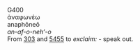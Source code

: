 <body>
  <p>G400<br>  ἀναφωνέω  <br> anaphōneō  <br><i>an-af-o-neh‘-o </i><br>From <a href="g0303.htm">303</a> and <a href="g5455.htm">5455</a>  to <i>exclaim:</i> - speak out.<br></p>
 </body>